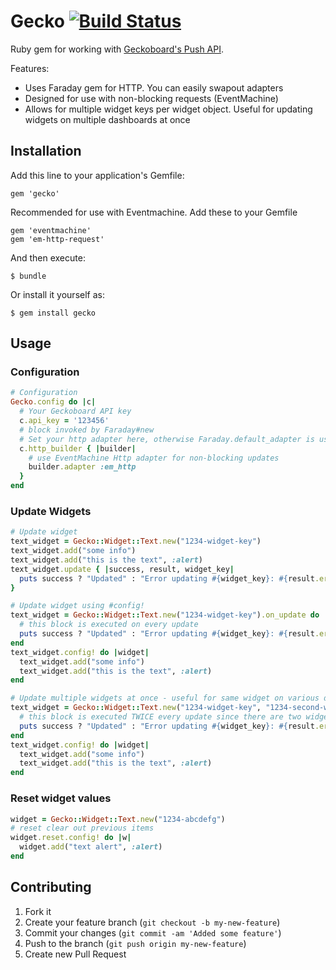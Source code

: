 # Gecko [![Build Status](https://secure.travis-ci.org/awilliams/gecko.png?branch=master)](https://travis-ci.org/awilliams/gecko)

Ruby gem for working with [Geckoboard's Push API](http://docs.geckoboard.com/custom-widgets/). 

Features:
* Uses Faraday gem for HTTP. You can easily swapout adapters
* Designed for use with non-blocking requests (EventMachine)
* Allows for multiple widget keys per widget object. Useful for updating widgets on multiple dashboards at once

## Installation

Add this line to your application's Gemfile:

    gem 'gecko'

Recommended for use with Eventmachine. Add these to your Gemfile

    gem 'eventmachine'
    gem 'em-http-request'

And then execute:

    $ bundle

Or install it yourself as:

    $ gem install gecko

## Usage
### Configuration
```ruby
# Configuration
Gecko.config do |c|
  # Your Geckoboard API key
  c.api_key = '123456'
  # block invoked by Faraday#new
  # Set your http adapter here, otherwise Faraday.default_adapter is used
  c.http_builder { |builder|
    # use EventMachine Http adapter for non-blocking updates
    builder.adapter :em_http
  }
end
```

### Update Widgets
```ruby
# Update widget
text_widget = Gecko::Widget::Text.new("1234-widget-key")
text_widget.add("some info")
text_widget.add("this is the text", :alert)
text_widget.update { |success, result, widget_key|
  puts success ? "Updated" : "Error updating #{widget_key}: #{result.error}"
}

# Update widget using #config!
text_widget = Gecko::Widget::Text.new("1234-widget-key").on_update do |success, result, widget_key|
  # this block is executed on every update
  puts success ? "Updated" : "Error updating #{widget_key}: #{result.error}"
end
text_widget.config! do |widget|
  text_widget.add("some info")
  text_widget.add("this is the text", :alert)
end

# Update multiple widgets at once - useful for same widget on various dashboards
text_widget = Gecko::Widget::Text.new("1234-widget-key", "1234-second-widget-key").on_update do |success, result, widget_key|
  # this block is executed TWICE every update since there are two widgets being updated
  puts success ? "Updated" : "Error updating #{widget_key}: #{result.error}"
end
text_widget.config! do |widget|
  text_widget.add("some info")
  text_widget.add("this is the text", :alert)
end
```

### Reset widget values
```ruby
widget = Gecko::Widget::Text.new("1234-abcdefg")
# reset clear out previous items
widget.reset.config! do |w|
  widget.add("text alert", :alert)
end
```

## Contributing

1. Fork it
2. Create your feature branch (`git checkout -b my-new-feature`)
3. Commit your changes (`git commit -am 'Added some feature'`)
4. Push to the branch (`git push origin my-new-feature`)
5. Create new Pull Request
